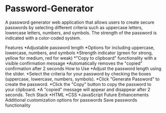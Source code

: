 # Password-Generator

A password generator web application that allows users to create secure passwords by selecting different criteria such as uppercase letters, lowercase letters, numbers, and symbols. The strength of the password is indicated with a color-coded system.

Features
*Adjustable password length
*Options for including uppercase, lowercase, numbers, and symbols
*Strength indicator (green for strong, yellow for medium, red for weak)
*"Copy to clipboard" functionality with a visible confirmation message
*Automatically removes the "copied" confirmation after 2 seconds
How to Use
*Adjust the password length using the slider.
*Select the criteria for your password by checking the boxes (uppercase, lowercase, numbers, symbols).
*Click "Generate Password" to create the password.
*Click the "Copy" button to copy the password to your clipboard.
*A "copied" message will appear and disappear after 2 seconds.
Tech Stack
*HTML
*CSS
*JavaScript
Future Enhancements
Additional customization options for passwords
Save passwords functionality
